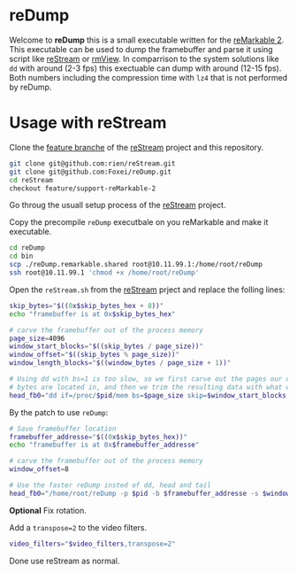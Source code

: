 # reDump

Welcome to **reDump** this is a small executable written for the [reMarkable 2](https://remarkable.com/). This executable can be used to dump the framebuffer and parse it using script like [reStream](https://github.com/rien/reStream) or [rmView](https://github.com/bordaigorl/rmview). In comparrison to the system solutions like `dd` with around (2-3 fps) this exectuable can dump with around (12-15 fps). Both numbers including the compression time with `lz4` that is not performed by reDump.

# Usage with reStream

Clone the [feature branche](https://github.com/rien/reStream/tree/feature/support-reMarkable-2) of the [reStream](https://github.com/rien/reStream) project and this repository.
```bash
git clone git@github.com:rien/reStream.git
git clone git@github.com:Foxei/reDump.git
cd reStream
checkout feature/support-reMarkable-2
```

Go throug the usuall setup process of the [reStream](https://github.com/rien/reStream) project.

Copy the precompile `reDump` executbale on you reMarkable and make it executable.
```bash
cd reDump
cd bin
scp ./reDump.remarkable.shared root@10.11.99.1:/home/root/reDump
ssh root@10.11.99.1 'chmod +x /home/root/reDump'
```

Open the `reStream.sh` from the [reStream](https://github.com/rien/reStream) prject and replace the folling lines:

```bash
skip_bytes="$((0x$skip_bytes_hex + 8))"
echo "framebuffer is at 0x$skip_bytes_hex"

# carve the framebuffer out of the process memory
page_size=4096
window_start_blocks="$((skip_bytes / page_size))"
window_offset="$((skip_bytes % page_size))"
window_length_blocks="$((window_bytes / page_size + 1))"

# Using dd with bs=1 is too slow, so we first carve out the pages our desired
# bytes are located in, and then we trim the resulting data with what we need.
head_fb0="dd if=/proc/$pid/mem bs=$page_size skip=$window_start_blocks count=$window_length_blocks 2>/dev/null | tail -c+$window_offset | head -c $window_bytes"
```
By the patch to use `reDump`:
```bash
# Save framebuffer location
framebuffer_addresse="$((0x$skip_bytes_hex))"
echo "framebuffer is at 0x$framebuffer_addresse"

# carve the framebuffer out of the process memory
window_offset=8

# Use the faster reDump insted of dd, head and tail
head_fb0="/home/root/reDump -p $pid -b $framebuffer_addresse -s $window_offset -c $window_bytes"
```

**Optional** Fix rotation.

Add a `transpose=2` to the video filters.

```bash
video_filters="$video_filters,transpose=2"
```

Done use reStream as normal.
